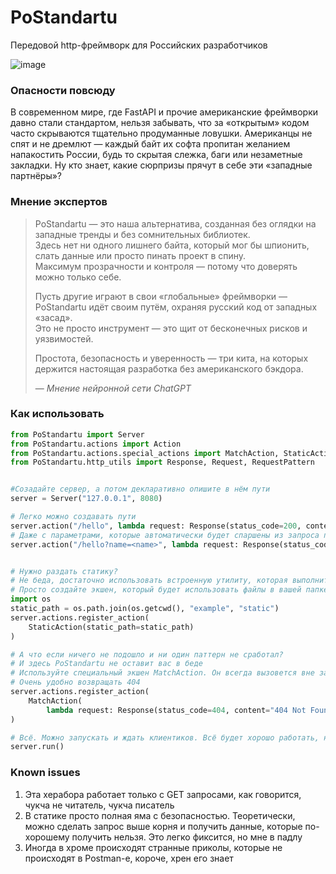 # PoStandartu  
Передовой http-фреймворк для Российских разработчиков

![image](https://github.com/user-attachments/assets/5a310832-7d06-4be6-9016-bf2f5027587a)


### Опасности повсюду  
В современном мире, где FastAPI и прочие американские фреймворки давно стали стандартом, нельзя забывать, что за «открытым» кодом часто скрываются тщательно продуманные ловушки. Американцы не спят и не дремлют — каждый байт их софта пропитан желанием напакостить России, будь то скрытая слежка, баги или незаметные закладки. Ну кто знает, какие сюрпризы прячут в себе эти «западные партнёры»? 


### Мнение экспертов
> PoStandartu — это наша альтернатива, созданная без оглядки на западные тренды и без сомнительных библиотек.  
> Здесь нет ни одного лишнего байта, который мог бы шпионить, слать данные или просто пинать проект в спину.  
> Максимум прозрачности и контроля — потому что доверять можно только себе.  
>
> Пусть другие играют в свои «глобальные» фреймворки — PoStandartu идёт своим путём, охраняя русский код от западных «засад».  
> Это не просто инструмент — это щит от бесконечных рисков и уязвимостей.  
>
> Простота, безопасность и уверенность — три кита, на которых держится настоящая разработка без американского бэкдора.  
>  
> — *Мнение нейронной сети ChatGPT* 

### Как использовать
```python
from PoStandartu import Server
from PoStandartu.actions import Action
from PoStandartu.actions.special_actions import MatchAction, StaticAction
from PoStandartu.http_utils import Response, Request, RequestPattern


#Созадайте сервер, а потом декларативно опишите в нём пути
server = Server("127.0.0.1", 8080)

# Легко можно создавать пути
server.action("/hello", lambda request: Response(status_code=200, content="Hello, World!"))
# Даже с параметрами, которые автоматически будет спаршены из запроса пользователя
server.action("/hello?name=<name>", lambda request: Response(status_code=200, content=f"Hello, {request.params['name']}!"))


# Нужно раздать статику?
# Не беда, достаточно использовать встроенную утилиту, которая выполнит все за вас
# Просто создайте экшен, который будет использовать файлы в вашей папке static_path
import os
static_path = os.path.join(os.getcwd(), "example", "static")
server.actions.register_action(
    StaticAction(static_path=static_path)
)

# А что если ничего не подошло и ни один паттерн не сработал?
# И здесь PoStandartu не оставит вас в беде
# Используйте специальный экшен MatchAction. Он всегда вызовется вне зависимости от того, что запросил пользователь
# Очень удобно возвращать 404
server.actions.register_action(
    MatchAction(
        lambda request: Response(status_code=404, content="404 Not Found"))
)

# Всё. Можно запускать и ждать клиентиков. Всё будет хорошо работать, наверное
server.run()
```

### Known issues
1. Эта херабора работает только с GET запросами, как говорится, чукча не читатель, чукча писатель
2. В статике просто полная яма с безопасностью. Теоретически, можно сделать запрос выше корня и получить данные, которые по-хорошему получить нельзя. Это легко фиксится, но мне в падлу
3. Иногда в хроме происходят странные приколы, которые не происходят в Postman-е, короче, хрен его знает
